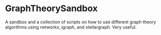 # GraphTheorySandbox
A sandbox and a collection of scripts on how to use different graph theory algorithms using networkx, igraph, and stellargraph. Very useful.
